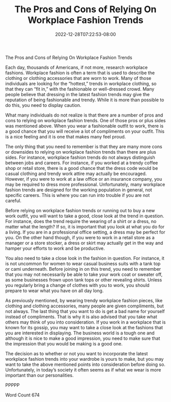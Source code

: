 ﻿---
title: "The Pros and Cons of Relying On Workplace Fashion Trends"
date: 2022-12-28T07:22:53-08:00
description: "TXT Tips for Web Success"
featured_image: "/images/TXT.jpg"
tags: ["TXT"]
---

The Pros and Cons of Relying On Workplace Fashion Trends

Each day, thousands of Americans, if not more, research workplace fashions.  Workplace fashion is often a term that is used to describe the clothing or clothing accessories that are worn to work.  Many of those individuals are looking for the “hottest,” trends in workplace clothing, so that they can “fit in,” with the fashionable or well-dressed crowd.  Many people believe that dressing in the latest fashion trends may give the reputation of being fashionable and trendy. While it is more than possible to do this, you need to display caution.

What many individuals do not realize is that there are a number of pros and cons to relying on workplace fashion trends.  One of those pros or plus sides was mentioned above.  When you wear a fashionable outfit to work, there is a good chance that you will receive a lot of compliments on your outfit. This is a nice feeling and it is one that makes many feel proud. 

The only thing that you need to remember is that they are many more cons or downsides to relying on workplace fashion trends than there are plus sides. For instance, workplace fashion trends do not always distinguish between jobs and careers.  For instance, if you worked at a trendy coffee shop or retail store, there is a good chance that the dress code would be casual clothing and trendy work attire may actually be encouraged.  However, if you were to work at a law office or an insurance company, you may be required to dress more professional.  Unfortunately, many workplace fashion trends are designed for the working population in general, not specific careers.  This is where you can run into trouble if you are not careful.

Before relying on workplace fashion trends or running out to buy a new work outfit, you will want to take a good, close look at the trend in question. For instance, does the trend require the wearing of a shirt or a dress, no matter what the length?  If so, it is important that you look at what you do for a living.  If you are in a professional office setting, a dress may be perfect for you.  On the other hand though, if you were to work in a retail store as a manager or a store stocker, a dress or skirt may actually get in the way and hamper your efforts to work and be productive.  

You also need to take a close look in the fashion in question. For instance, it is not uncommon for women to wear casual business suits with a tank top or cami underneath.  Before joining in on this trend, you need to remember that you may not necessarily be able to take your work coat or sweater off, as some businesses frown upon tank tops or other revealing shirts.  Unless you regularly bring a change of clothes with you to work, you should prepare to wear what you have on all day long.

As previously mentioned, by wearing trendy workplace fashion pieces, like clothing and clothing accessories, many people are given compliments, but not always.  The last thing that you want to do is get a bad name for yourself instead of compliments.  That is why it is also advised that you take what others may think of you into consideration.  If you work in a workplace that is known for its gossip, you may want to take a close look at the fashions that you are interested in displaying.  The business world is a tough one and although it is nice to make a good impression, you need to make sure that the impression that you would be making is a good one. 

The decision as to whether or not you want to incorporate the latest workplace fashion trends into your wardrobe is yours to make, but you may want to take the above mentioned points into consideration before doing so.  Unfortunately, in today’s society it often seems as if what we wear is more important than our personalities.

PPPPP

Word Count 674

